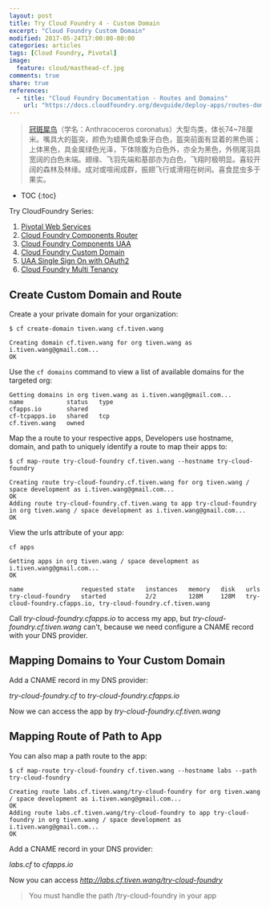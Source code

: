 ```yaml
---
layout: post
title: Try Cloud Foundry 4 - Custom Domain
excerpt: "Cloud Foundry Custom Domain"
modified: 2017-05-24T17:00:00-00:00
categories: articles
tags: [Cloud Foundry, Pivotal]
image:
  feature: cloud/masthead-cf.jpg
comments: true
share: true
references:
  - title: "Cloud Foundry Documentation - Routes and Domains"
    url: "https://docs.cloudfoundry.org/devguide/deploy-apps/routes-domains.html"
---
```


> [冠斑犀鸟](https://en.wikipedia.org/wiki/Malabar_pied_hornbill)（学名：Anthracoceros coronatus）大型鸟类，体长74~78厘米。嘴具大的盔突，颜色为蜡黄色或象牙白色，盔突前面有显着的黑色斑；上体黑色，具金属绿色光泽，下体除腹为白色外，亦全为黑色，外侧尾羽具宽阔的白色末端。翅缘、飞羽先端和基部亦为白色，飞翔时极明显。喜较开阔的森林及林缘。成对或喧闹成群，振翅飞行或滑翔在树间。喜食昆虫多于果实。

* TOC
{:toc}

Try CloudFoundry Series:

1. [Pivotal Web Services](/articles/try-cf-1-pivotal-web-services/)
2. [Cloud Foundry Components Router](/articles/try-cf-2-cloud-foundry-components-router/)
3. [Cloud Foundry Components UAA](/articles/try-cf-3-cloud-foundry-components-uaa/)
4. [Cloud Foundry Custom Domain](/articles/try-cf-4-custom-domain/)
5. [UAA Single Sign On with OAuth2](/articles/try-cf-5-uaa-oauth2/)
6. [Cloud Foundry Multi Tenancy](/articles/try-cf-6-multi-tenancy/)

## Create Custom Domain and Route

Create a your private domain for your organization:

`$ cf create-domain tiven.wang cf.tiven.wang`

```
Creating domain cf.tiven.wang for org tiven.wang as i.tiven.wang@gmail.com...
OK
```

Use the `cf domains` command to view a list of available domains for the targeted org:

```
Getting domains in org tiven.wang as i.tiven.wang@gmail.com...
name            status   type
cfapps.io       shared
cf-tcpapps.io   shared   tcp
cf.tiven.wang   owned
```

Map the a route to your respective apps, Developers use hostname, domain, and path to uniquely identify a route to map their apps to:

`$ cf map-route try-cloud-foundry cf.tiven.wang --hostname try-cloud-foundry`

```
Creating route try-cloud-foundry.cf.tiven.wang for org tiven.wang / space development as i.tiven.wang@gmail.com...
OK
Adding route try-cloud-foundry.cf.tiven.wang to app try-cloud-foundry in org tiven.wang / space development as i.tiven.wang@gmail.com...
OK
```

View the urls attribute of your app:

`cf apps`

```
Getting apps in org tiven.wang / space development as i.tiven.wang@gmail.com...
OK

name                requested state   instances   memory   disk   urls
try-cloud-foundry   started           2/2         128M     128M   try-cloud-foundry.cfapps.io, try-cloud-foundry.cf.tiven.wang
```

Call *try-cloud-foundry.cfapps.io* to access my app, but *try-cloud-foundry.cf.tiven.wang* can't, because we need configure a CNAME record with your DNS provider.

## Mapping Domains to Your Custom Domain

Add a CNAME record in my DNS provider:

*try-cloud-foundry.cf* to *try-cloud-foundry.cfapps.io*

Now we can access the app by *try-cloud-foundry.cf.tiven.wang*

## Mapping Route of Path to App

You can also map a path route to the app:

`$ cf map-route try-cloud-foundry cf.tiven.wang --hostname labs --path try-cloud-foundry`

```
Creating route labs.cf.tiven.wang/try-cloud-foundry for org tiven.wang / space development as i.tiven.wang@gmail.com...
OK
Adding route labs.cf.tiven.wang/try-cloud-foundry to app try-cloud-foundry in org tiven.wang / space development as i.tiven.wang@gmail.com...
OK
```

Add a CNAME record in your DNS provider:

*labs.cf* to *cfapps.io*

Now you can access *http://labs.cf.tiven.wang/try-cloud-foundry*

> You must handle the path /try-cloud-foundry in your app


[github-project]:https://github.com/anypossiblew/try-cloud-foundry
